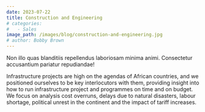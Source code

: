 ```yaml
---
date: 2023-07-22
title: Construction and Engineering
# categories:
#   - Sales
image_path: /images/blog/construction-and-engineering.jpg
# author: Bobby Brown
---
```


Non illo quas blanditiis repellendus laboriosam minima animi. Consectetur accusantium pariatur repudiandae!

Infrastructure projects are high on the agendas of African countries, and we positioned ourselves to be key interlocutors with them, providing insight into how to run infrastructure project and programmes on time and on budget.
We focus on analysis cost overruns, delays due to natural disasters, labour shortage, political unrest in the continent and the impact of tariff increases.